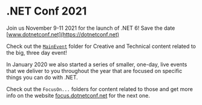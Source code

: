 # .NET Conf 2021
Join us November 9-11  2021 for the launch of .NET 6! Save the date [www.dotnetconf.net](https://dotnetconf.net) 

Check out the [`MainEvent`](MainEvent) folder for Creative and Technical content related to the big, three day event! 

In January 2020 we also started a series of smaller, one-day, live events that we deliver to you throughout the year that are focused on specific things you can do with .NET. 

Check out the `FocusOn...` folders for content related to those and get more info on the website [focus.dotnetconf.net](http://focus.dotnetconf.net) for the next one.